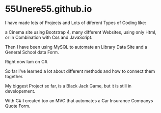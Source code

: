 # 55Unere55.github.io

I have made lots of Projects and Lots of diferent Types of Coding like: 

a Cinema site using Bootstrap 4, many different Websites, using only Html, or in Combination with Css and JavaScript.

Then I have been using MySQL to automate an Library Data Site and a General School data Form. 

Right now Iam on C#. 

So far I've learned a lot about different methods and how to connect them together. 

My biggest Project so far, is a Black Jack Game, but it is still in developement.

With C# I created too an MVC that automates a Car Insurance Companys Quote Form.
